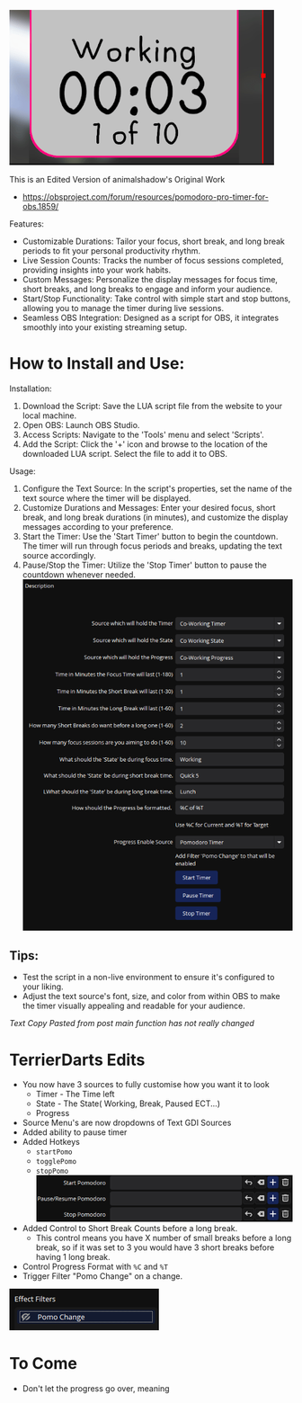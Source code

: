 ![Preview](preview.gif)

This is an Edited Version of animalshadow's Original Work

- https://obsproject.com/forum/resources/pomodoro-pro-timer-for-obs.1859/

Features:

- Customizable Durations: Tailor your focus, short break, and long break periods to fit your personal productivity rhythm.
- Live Session Counts: Tracks the number of focus sessions completed, providing insights into your work habits.
- Custom Messages: Personalize the display messages for focus time, short breaks, and long breaks to engage and inform your audience.
- Start/Stop Functionality: Take control with simple start and stop buttons, allowing you to manage the timer during live sessions.
- Seamless OBS Integration: Designed as a script for OBS, it integrates smoothly into your existing streaming setup.

# How to Install and Use:​
Installation:

1. Download the Script: Save the LUA script file from the website to your local machine.
2. Open OBS: Launch OBS Studio.
3. Access Scripts: Navigate to the 'Tools' menu and select 'Scripts'.
4. Add the Script: Click the '+' icon and browse to the location of the downloaded LUA script. Select the file to add it to OBS.

Usage:

1. Configure the Text Source: In the script's properties, set the name of the text source where the timer will be displayed.
2. Customize Durations and Messages: Enter your desired focus, short break, and long break durations (in minutes), and customize the display messages according to your preference.
3. Start the Timer: Use the 'Start Timer' button to begin the countdown. The timer will run through focus periods and breaks, updating the text source accordingly.
4. Pause/Stop the Timer: Utilize the 'Stop Timer' button to pause the countdown whenever needed.
![alt text](settings.png)

## Tips:

- Test the script in a non-live environment to ensure it's configured to your liking.
- Adjust the text source's font, size, and color from within OBS to make the timer visually appealing and readable for your audience.

*Text Copy Pasted from post main function has not really changed* 

# TerrierDarts Edits 

- You now have 3 sources to fully customise how you want it to look 
    * Timer - The Time left
    * State - The State( Working, Break, Paused ECT...)
    * Progress
- Source Menu's are now dropdowns of Text GDI Sources
- Added ability to pause timer
- Added Hotkeys
    * `startPomo`
    * `togglePomo`
    * `stopPomo`
![alt text](hotkeys.png)
- Added Control to Short Break Counts before a long break. 
    * This control means you have X number of small breaks before a long break, so if it was set to 3 you would have 3 short breaks before having 1 long break.
- Control Progress Format with `%C` and `%T`
- Trigger Filter "Pomo Change" on a change.

![alt text](filter.png)


# To Come
 - Don't let the progress go over, meaning 
